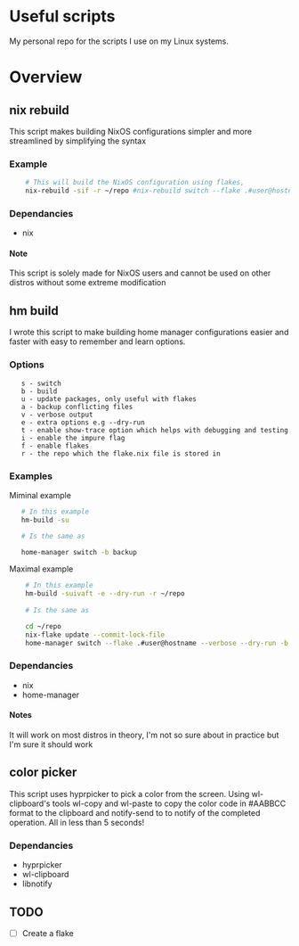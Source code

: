 
# Useful scripts
My personal repo for the scripts I use on my Linux systems.

# Overview

## nix rebuild
This script makes building NixOS configurations simpler and more streamlined by simplifying the syntax 
### Example
```bash
    # This will build the NixOS configuration using flakes, 
    nix-rebuild -sif -r ~/repo #nix-rebuild switch --flake .#user@hostname --impure
```
### Dependancies
- nix
#### Note
This script is solely made for NixOS users and cannot be used on other distros without some extreme modification

## hm build
I wrote this script to make building home manager configurations easier and faster with easy to remember and learn options.

### Options
```
   s - switch
   b - build
   u - update packages, only useful with flakes
   a - backup conflicting files
   v - verbose output
   e - extra options e.g --dry-run
   t - enable show-trace option which helps with debugging and testing
   i - enable the impure flag
   f - enable flakes
   r - the repo which the flake.nix file is stored in
```
### Examples
Miminal example
```bash
   # In this example
   hm-build -su

   # Is the same as

   home-manager switch -b backup
```
Maximal example 
<!--- 
   Is maximal even a word? 
--->
```bash
    # In this example
    hm-build -suivaft -e --dry-run -r ~/repo
 
    # Is the same as

    cd ~/repo 
    nix-flake update --commit-lock-file
    home-manager switch --flake .#user@hostname --verbose --dry-run -b backup --impure --show-trace
```
### Dependancies
- nix
- home-manager
#### Notes
It will work on most distros in theory, I'm not so sure about in practice but I'm sure it should work

## color picker
This script uses hyprpicker to pick a color from the screen. Using wl-clipboard's tools wl-copy and wl-paste to copy the color code in #AABBCC format to the clipboard and notify-send to to notify of the completed operation. All in less than 5 seconds!
### Dependancies
- hyprpicker
- wl-clipboard
- libnotify

## TODO
- [ ] Create a flake
